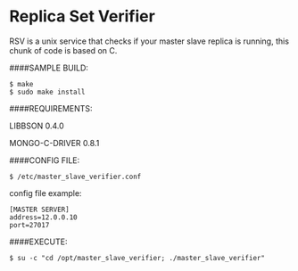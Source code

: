 Replica Set Verifier
====================

RSV is a unix service that checks if your master slave replica is running, this chunk of code is based on C.

####SAMPLE BUILD:

    $ make
    $ sudo make install

####REQUIREMENTS:

LIBBSON 0.4.0

MONGO-C-DRIVER 0.8.1

####CONFIG FILE:

    $ /etc/master_slave_verifier.conf 

config file example:

    [MASTER SERVER]
    address=12.0.0.10
    port=27017

####EXECUTE:

    $ su -c "cd /opt/master_slave_verifier; ./master_slave_verifier"
